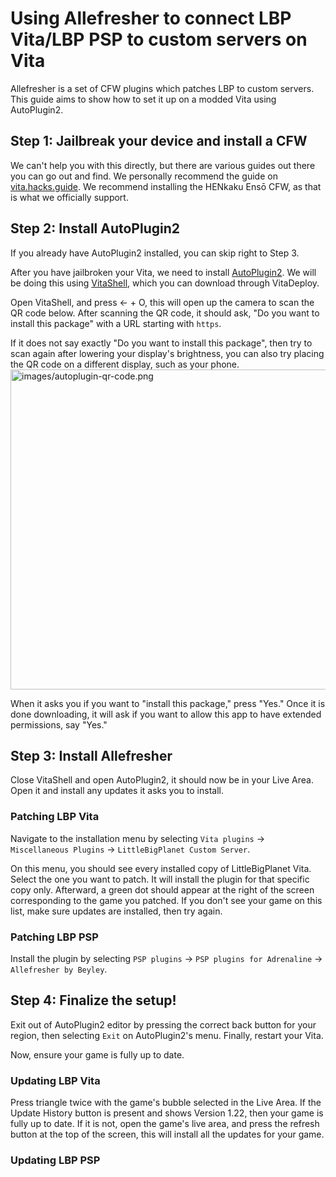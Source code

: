 # Using Allefresher to connect LBP Vita/LBP PSP to custom servers on Vita

<include from="Library.topic" element-id="supported-version-notice"/>

Allefresher is a set of CFW plugins which patches LBP to custom servers. 
This guide aims to show how to set it up on a modded Vita using AutoPlugin2.

## Step 1: Jailbreak your device and install a CFW

We can't help you with this directly, but there are various guides out there you can go out and find. We personally recommend the guide on [vita.hacks.guide](https://vita.hacks.guide/). 
We recommend installing the HENkaku Ensō CFW, as that is what we officially support.

## Step 2: Install AutoPlugin2

<note>If you already have AutoPlugin2 installed, you can skip right to <a anchor="step-3-install-allefresher">Step 3</a>.</note>

After you have jailbroken your Vita, we need to install [AutoPlugin2](https://github.com/ONElua/AutoPlugin2/releases/latest). 
We will be doing this using [VitaShell](https://github.com/TheOfficialFloW/VitaShell/releases/latest), which you can download through VitaDeploy.

Open VitaShell, and press <shortcut>← + O</shortcut>, this will open up the camera to scan the QR code below. 
After scanning the QR code, it should ask, "Do you want to install this package" with a URL starting with `https`. 

<warning>
If it does not say exactly "Do you want to install this package", 
then try to scan again after lowering your display's brightness, 
you can also try placing the QR code on a different display, such as your phone.
</warning>

<img alt="images/autoplugin-qr-code.png" height="512" src="autoplugin-qr-code.png" width="512" style="block"/>

When it asks you if you want to "install this package," press "Yes." 
Once it is done downloading, it will ask if you want to allow this app to have extended permissions, say "Yes."

## Step 3: Install Allefresher

Close VitaShell and open AutoPlugin2, it should now be in your Live Area. Open it and install any updates it asks you to install.

### Patching LBP Vita

Navigate to the installation menu by selecting `Vita plugins` → `Miscellaneous Plugins` → `LittleBigPlanet Custom Server`.

On this menu, you should see every installed copy of LittleBigPlanet Vita. 
Select the one you want to patch. 
It will install the plugin for that specific copy only. 
Afterward, a green dot should appear at the right of the screen corresponding to the game you patched.
If you don't see your game on this list, make sure updates are installed, then try again.

### Patching LBP PSP

Install the plugin by selecting `PSP plugins` → `PSP plugins for Adrenaline` → `Allefresher by Beyley`.

## Step 4: Finalize the setup!

Exit out of AutoPlugin2 editor by pressing the correct back button for your region, then selecting `Exit` on AutoPlugin2's menu.
Finally, restart your Vita.

Now, ensure your game is fully up to date. 

### Updating LBP Vita

Press triangle twice with the game's bubble selected in the Live Area. 
If the Update History button is present and shows Version 1.22, then your game is fully up to date. 
If it is not, open the game's live area, and press the refresh button at the top of the screen, this will install all the updates for your game.

### Updating LBP PSP

<include from="Library.topic" element-id="check-lbppsp-version" />

<include from="Library.topic" element-id="final-patching-message" />